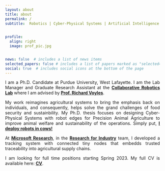 ```yaml
---
layout: about
title: about
permalink: /
subtitle:  Robotics | Cyber-Physical Systems | Artificial Intelligence | Sensor Networks
          

profile:
  align: right
  image: prof_pic.jpg


news: false  # includes a list of news items
selected_papers: false # includes a list of papers marked as "selected={true}"
social: true  # includes social icons at the bottom of the page
---
```

<p style="text-align:justify">
I am a Ph.D. Candidate at Purdue University, West Lafayette. I am the Lab Manager and Graduate Research Assistant at the <a href="https://www.purdue.edu/crl/"> <b>Collaborative Robotics Lab</b></a> where I am advised by <a href="https://web.ics.purdue.edu/~rvoyles/"><b>Prof. Richard Voyles</b></a>.</p>

  
<p style="text-align:justify"> 
My work reimagines agricultural systems to bring the emphasis back on individuals, and consequently, helps solve the grand challenges of food security and sustainbility. My Ph.D. thesis focuses on designing Cyber-Physical Systems with robot edges for Precision Animal Agriculture to improve animal welfare and sustainability of the operations. Simply put, <a href="https://upinderkaur22.github.io/projects/1_project/"><b>I deploy robots in cows!</b></a></p>
<p style="text-align:justify">          
At <a href="https://www.microsoft.com/en-us/research/"><b>Microsoft Research</b></a>, in the <a href="https://www.microsoft.com/en-us/research/group/research-for-industry/"><b>Research for Industry</b></a> team, I developed a tracking system with connected tiny nodes that embedds trusted traceability into agricultural supply chains.</p> 
<p style="text-align:justify">           
I am looking for full time positions starting Spring 2023. My full CV is available here: <a href="/assets/cv.pdf"><b>CV</b></a>. </p>


